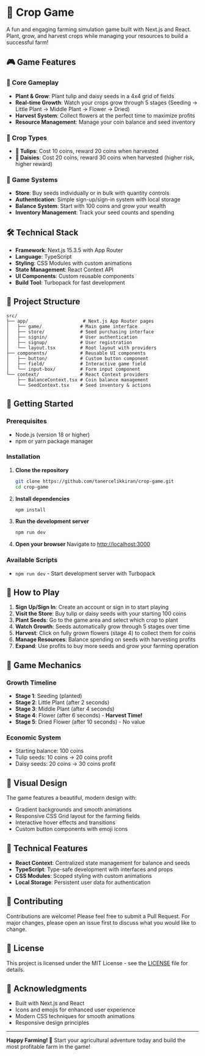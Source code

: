 # 🌱 Crop Game

A fun and engaging farming simulation game built with Next.js and React. Plant, grow, and harvest crops while managing your resources to build a successful farm!

## 🎮 Game Features

### 🌾 Core Gameplay

- **Plant & Grow**: Plant tulip and daisy seeds in a 4x4 grid of fields
- **Real-time Growth**: Watch your crops grow through 5 stages (Seeding → Little Plant → Middle Plant → Flower → Dried)
- **Harvest System**: Collect flowers at the perfect time to maximize profits
- **Resource Management**: Manage your coin balance and seed inventory

### 🌺 Crop Types

- **🌷 Tulips**: Cost 10 coins, reward 20 coins when harvested
- **🌼 Daisies**: Cost 20 coins, reward 30 coins when harvested (higher risk, higher reward)

### 🏪 Game Systems

- **Store**: Buy seeds individually or in bulk with quantity controls
- **Authentication**: Simple sign-up/sign-in system with local storage
- **Balance System**: Start with 100 coins and grow your wealth
- **Inventory Management**: Track your seed counts and spending

## 🛠️ Technical Stack

- **Framework**: Next.js 15.3.5 with App Router
- **Language**: TypeScript
- **Styling**: CSS Modules with custom animations
- **State Management**: React Context API
- **UI Components**: Custom reusable components
- **Build Tool**: Turbopack for fast development

## 📁 Project Structure

```
src/
├── app/                    # Next.js App Router pages
│   ├── game/              # Main game interface
│   ├── store/             # Seed purchasing interface
│   ├── signin/            # User authentication
│   ├── signup/            # User registration
│   └── layout.tsx         # Root layout with providers
├── components/            # Reusable UI components
│   ├── button/            # Custom button component
│   ├── field/             # Interactive game field
│   └── input-box/         # Form input component
└── context/               # React Context providers
    ├── BalanceContext.tsx # Coin balance management
    └── SeedContext.tsx    # Seed inventory & actions
```

## 🚀 Getting Started

### Prerequisites

- Node.js (version 18 or higher)
- npm or yarn package manager

### Installation

1. **Clone the repository**

   ```bash
   git clone https://github.com/tanercelikkiran/crop-game.git
   cd crop-game
   ```

2. **Install dependencies**

   ```bash
   npm install
   ```

3. **Run the development server**

   ```bash
   npm run dev
   ```

4. **Open your browser**
   Navigate to [http://localhost:3000](http://localhost:3000)

### Available Scripts

- `npm run dev` - Start development server with Turbopack

## 🎯 How to Play

1. **Sign Up/Sign In**: Create an account or sign in to start playing
2. **Visit the Store**: Buy tulip or daisy seeds with your starting 100 coins
3. **Plant Seeds**: Go to the game area and select which crop to plant
4. **Watch Growth**: Seeds automatically grow through 5 stages over time
5. **Harvest**: Click on fully grown flowers (stage 4) to collect them for coins
6. **Manage Resources**: Balance spending on seeds with harvesting profits
7. **Expand**: Use profits to buy more seeds and grow your farming operation

## 🎨 Game Mechanics

### Growth Timeline

- **Stage 1**: Seeding (planted)
- **Stage 2**: Little Plant (after 2 seconds)
- **Stage 3**: Middle Plant (after 4 seconds)
- **Stage 4**: Flower (after 6 seconds) - **Harvest Time!**
- **Stage 5**: Dried Flower (after 10 seconds) - No value

### Economic System

- Starting balance: 100 coins
- Tulip seeds: 10 coins → 20 coins profit
- Daisy seeds: 20 coins → 30 coins profit

## 🎨 Visual Design

The game features a beautiful, modern design with:

- Gradient backgrounds and smooth animations
- Responsive CSS Grid layout for the farming fields
- Interactive hover effects and transitions
- Custom button components with emoji icons

## 🔧 Technical Features

- **React Context**: Centralized state management for balance and seeds
- **TypeScript**: Type-safe development with interfaces and props
- **CSS Modules**: Scoped styling with custom animations
- **Local Storage**: Persistent user data for authentication

## 🤝 Contributing

Contributions are welcome! Please feel free to submit a Pull Request. For major changes, please open an issue first to discuss what you would like to change.

## 📄 License

This project is licensed under the MIT License - see the [LICENSE](LICENSE) file for details.

## 🙏 Acknowledgments

- Built with Next.js and React
- Icons and emojis for enhanced user experience
- Modern CSS techniques for smooth animations
- Responsive design principles

---

**Happy Farming! 🌱** Start your agricultural adventure today and build the most profitable farm in the game!
